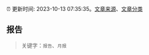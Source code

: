 :alarm_clock: 更新时间: 2023-10-13 07:35:35。[文章来源](/README.md)、[文章分类](/TAGS.md)

## 报告


> 关键字：`报告`、`月报`



